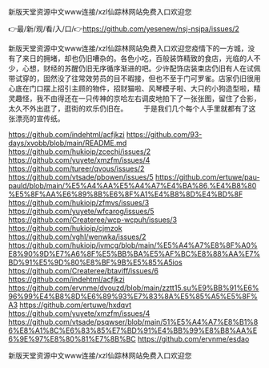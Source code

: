 新版天堂资源中文www连接/xzl仙踪林网站免费入口欢迎您

👉最/新/观/看/入/口/👉https://github.com/yesenew/nsj-nsjpa/issues/2

新版天堂资源中文www连接/xzl仙踪林网站免费入口欢迎您疫情下的一方城，没有了来日的拥堵，却也仍旧嘈杂的。各色小吃，百般装饰精致的食店，光临的人不少，心想，财经的苏醒仍旧无序循序渐进的吧。少许配饰店装束店仍旧有人在试佩带试穿的，固然没了往常效劳员的目不暇接，但也不至于门可罗雀。店家仍旧很用心底在门口摆上招引主顾的物件，招财猫啦、风琴模子啦、大只的小狗造型啦，精灵趣怪，我不由得还在一只传神的京哈左右调皮地拍下了一张张图，留住了合影，太久不外出逛了，逛街的欢乐仍旧在。
　　于是我们几个每个人手里就都有了这张漂亮的宣传纸。


https://github.com/indehtml/acfjkzi
https://github.com/93-days/xvobb/blob/main/README.md
https://github.com/hukioip/zcechj/issues/2
https://github.com/yuyete/xmzfm/issues/4
https://github.com/tureer/qvous/issues/2
https://github.com/vtsade/pbowen/issues/5
https://github.com/ertuwe/pau-pauld/blob/main/%E5%A4%AA%E5%A4%A7%E4%BA%86,%E4%B8%80%E5%8F%AA%E6%89%8B%E6%8F%A1%E4%B8%8D%E4%BD%8F
https://github.com/hukioip/zfmvs/issues/3
https://github.com/yuyete/wfcarog/issues/5
https://github.com/Createree/wcp-wcpuh/issues/3
https://github.com/hukioip/cjmzok
https://github.com/vghl/wenwka/issues/2
https://github.com/hukioip/ivmcg/blob/main/%E5%A4%A7%E8%8F%A0%E8%90%9D%E7%A6%8F%E5%BB%BA%E5%AF%BC%E8%88%AA%E7%BD%91%E5%9D%80%E8%BF%9B%E5%85%A5ios
https://github.com/Createree/btaviff/issues/6
https://github.com/indehtml/acfjkzi
https://github.com/ervnme/dvouzd/blob/main/zztt15.su%E9%BB%91%E6%96%99%E4%B8%8D%E6%89%93%E7%83%8A%E5%85%A5%E5%8F%A3
https://github.com/ertuwe/hxdqvt
https://github.com/yuyete/xmzfm/issues/4
https://github.com/vtsade/psqwser/blob/main/51%E5%A4%A7%E8%B1%86%E8%A1%8C%E6%83%85%E7%BD%91%E4%BB%99%E8%B8%AA%E6%9E%97%E8%80%81%E7%8B%BC
https://github.com/ervnme/esdao

新版天堂资源中文www连接/xzl仙踪林网站免费入口欢迎您
